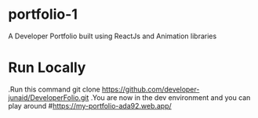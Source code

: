 # portfolio-1
A Developer Portfolio built using ReactJs and Animation libraries

# Run Locally
.Run this command git clone https://github.com/developer-junaid/DeveloperFolio.git
.You are now in the dev environment and you can play around
#https://my-portfolio-ada92.web.app/
